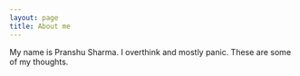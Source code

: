 ```yaml
---
layout: page
title: About me
---
```


My name is Pranshu Sharma. I overthink and mostly panic. These are some of my thoughts.
